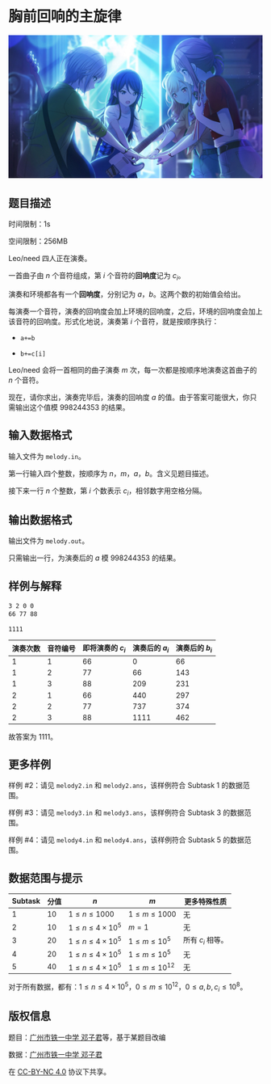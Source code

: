 # 胸前回响的主旋律

![串联心意的星光碎片](./card_001_010_normal_compressed.jpg)

## 题目描述

时间限制：1s

空间限制：256MB

Leo/need 四人正在演奏。

一首曲子由 $n$ 个音符组成，第 $i$ 个音符的**回响度**记为 $c_i$。

演奏和环境都各有一个**回响度**，分别记为 $a$，$b$。这两个数的初始值会给出。

每演奏一个音符，演奏的回响度会加上环境的回响度，之后，环境的回响度会加上该音符的回响度。形式化地说，演奏第 $i$ 个音符，就是按顺序执行：

- `a+=b`

- `b+=c[i]`

Leo/need 会将一首相同的曲子演奏 $m$ 次，每一次都是按顺序地演奏这首曲子的 $n$ 个音符。

现在，请你求出，演奏完毕后，演奏的回响度 $a$ 的值。由于答案可能很大，你只需输出这个值模 $998244353$ 的结果。

## 输入数据格式

输入文件为 `melody.in`。

第一行输入四个整数，按顺序为 $n$，$m$，$a$，$b$。含义见题目描述。

接下来一行 $n$ 个整数，第 $i$ 个数表示 $c_i$，相邻数字用空格分隔。

## 输出数据格式

输出文件为 `melody.out`。

只需输出一行，为演奏后的 $a$ 模 $998244353$ 的结果。

## 样例与解释

```input1
3 2 0 0
66 77 88
```

```output1
1111
```

| 演奏次数 | 音符编号 | 即将演奏的 $c_i$ | 演奏后的 $a_i$ | 演奏后的 $b_i$ |
| ---- | ---- | ----------- | ---------- | ---------- |
| 1    | 1    | $66$        | $0$        | $66$       |
| 1    | 2    | $77$        | $66$       | $143$      |
| 1    | 3    | $88$        | $209$      | $231$      |
| 2    | 1    | $66$        | $440$      | $297$      |
| 2    | 2    | $77$        | $737$      | $374$      |
| 2    | 3    | $88$        | $1111$     | $462$      |

故答案为 $1111$。

## 更多样例

样例 #2：请见 `melody2.in` 和 `melody2.ans`，该样例符合 Subtask 1 的数据范围。

样例 #3：请见 `melody3.in` 和 `melody3.ans`，该样例符合 Subtask 3 的数据范围。

样例 #4：请见 `melody4.in` 和 `melody4.ans`，该样例符合 Subtask 5 的数据范围。

## 数据范围与提示

| Subtask | 分值  | $n$                    | $m$                | 更多特殊性质       |
| ------- | --- | ---------------------- | ------------------ | ------------ |
| 1       | 10  | $1\le n\le1000$        | $1\le m\le1000$    | 无            |
| 2       | 10  | $1\le n\le4\times10^5$ | $m=1$              | 无            |
| 3       | 20  | $1\le n\le4\times10^5$ | $1\le m\le10^5$    | 所有 $c_i$ 相等。 |
| 4       | 20  | $1\le n\le4\times10^5$ | $1\le m\le10^5$    | 无            |
| 5       | 40  | $1\le n\le4\times10^5$ | $1\le m\le10^{12}$ | 无            |

对于所有数据，都有：$1\le n\le4\times10^5$，$0\le m\le10^{12}$，$0\le a,b,c_i\le10^8$。

## 版权信息

题目：[广州市铁一中学 邓子君](https://www.luogu.com.cn/user/387836)等，基于某题目改编

数据：[广州市铁一中学 邓子君](https://www.luogu.com.cn/user/387836)

在 [CC-BY-NC 4.0](https://creativecommons.org/licenses/by-nc/4.0/legalcode.zh-hans) 协议下共享。